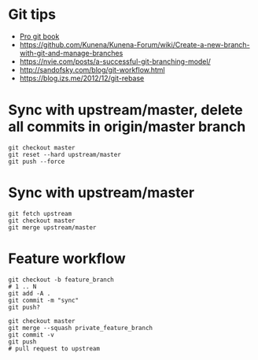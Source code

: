 # Git tips

- [Pro git book](https://git-scm.com/book/en/v2)
- https://github.com/Kunena/Kunena-Forum/wiki/Create-a-new-branch-with-git-and-manage-branches
- https://nvie.com/posts/a-successful-git-branching-model/
- http://sandofsky.com/blog/git-workflow.html
- https://blog.izs.me/2012/12/git-rebase

# Sync with upstream/master, delete all commits in origin/master branch
```
git checkout master
git reset --hard upstream/master
git push --force
```

# Sync with upstream/master
```
git fetch upstream
git checkout master
git merge upstream/master
```

# Feature workflow
```
git checkout -b feature_branch
# 1 .. N
git add -A .
git commit -m "sync"
git push?

git checkout master
git merge --squash private_feature_branch
git commit -v
git push
# pull request to upstream
```
